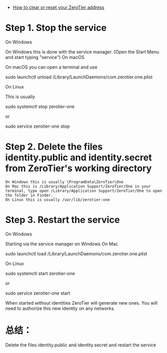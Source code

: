 - [How to clear or reset your ZeroTier address](https://docs.zerotier.com/faq/#reset-address)

# Step 1. Stop the service
On Windows

On Windows this is done with the service manager. (Open the Start Menu and start typing "service")
On macOS

On macOS you can open a terminal and use

sudo launchctl unload /Library/LaunchDaemons/com.zerotier.one.plist

On Linux

This is usually

sudo systemctl stop zerotier-one

or

sudo service zerotier-one stop

# Step 2. Delete the files identity.public and identity.secret from ZeroTier's working directory

    On Windows this is usually \ProgramData\ZeroTier\One
    On Mac this is /Library/Application Support/ZeroTier/One in your terminal, type open /Library/Application Support/ZeroTier/One to open the folder in Finder.
    On Linux this is usually /var/lib/zerotier-one

# Step 3. Restart the service
On Windows

Starting via the service manager on Windows
On Mac

sudo launchctl load /Library/LaunchDaemons/com.zerotier.one.plist

On Linux

sudo systemctl start zerotier-one

or

sudo service zerotier-one start

When started without identities ZeroTier will generate new ones. You will need to authorize this new identity on any networks.

# 总结：
 Delete the files identity.public and identity.secret and restart the service
